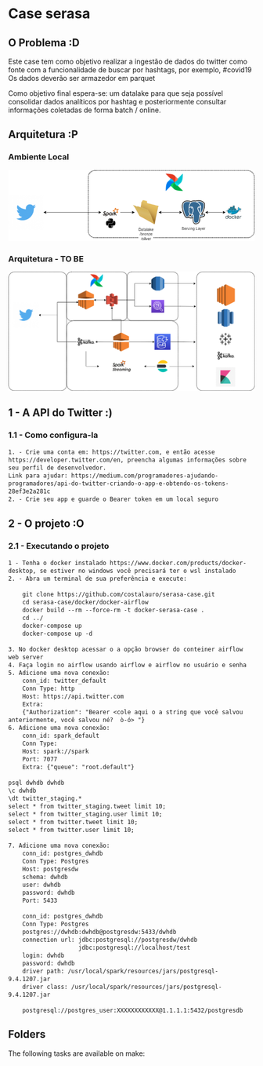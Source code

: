 # Case serasa

## O Problema :D
Este case tem como objetivo realizar a ingestão de dados do twitter como fonte
com a funcionalidade de buscar por hashtags, por exemplo, #covid19
Os dados deverão ser armazedor em parquet

Como objetivo final espera-se: um datalake para que seja possível consolidar dados analíticos por hashtag e posteriormente consultar informações coletadas de forma batch / online.

## Arquitetura :P

### Ambiente Local
![](docs/arquitetura-case-serasa-local.drawio.png)

### Arquitetura - TO BE
![](docs/arquitetura-case-serasa.drawio.png)

## 1 - A API do Twitter :)

### 1.1 - Como configura-la
    1. - Crie uma conta em: https://twitter.com, e então acesse https://developer.twitter.com/en, preencha algumas informações sobre seu perfil de desenvolvedor. 
    Link para ajudar: https://medium.com/programadores-ajudando-programadores/api-do-twitter-criando-o-app-e-obtendo-os-tokens-28ef3e2a281c
    2. - Crie seu app e guarde o Bearer token em um local seguro

## 2 - O projeto :O

### 2.1 - Executando o projeto

    1 - Tenha o docker instalado https://www.docker.com/products/docker-desktop, se estiver no windows você precisará ter o wsl instalado
    2. - Abra um terminal de sua preferência e execute:
        
        git clone https://github.com/costalauro/serasa-case.git
        cd serasa-case/docker/docker-airflow
        docker build --rm --force-rm -t docker-serasa-case .
        cd ../
        docker-compose up
        docker-compose up -d

    3. No docker desktop acessar o a opção browser do conteiner airflow web server
    4. Faça login no airflow usando airflow e airflow no usuário e senha
    5. Adicione uma nova conexão:
        conn_id: twitter_default
        Conn Type: http
        Host: https://api.twitter.com
        Extra: 
        {"Authorization": "Bearer <cole aqui o a string que você salvou anteriormente, você salvou né?  ò-ó> "}
    6. Adicione uma nova conexão:
        conn_id: spark_default
		Conn Type:
        Host: spark://spark
        Port: 7077
		Extra: {"queue": "root.default"}
    
    psql dwhdb dwhdb
    \c dwhdb
    \dt twitter_staging.*
    select * from twitter_staging.tweet limit 10;
    select * from twitter_staging.user limit 10;
    select * from twitter.tweet limit 10;
    select * from twitter.user limit 10;

    7. Adicione uma nova conexão:
        conn_id: postgres_dwhdb
		Conn Type: Postgres
        Host: postgresdw
        schema: dwhdb
        user: dwhdb
        password: dwhdb
        Port: 5433

		conn_id: postgres_dwhdb
		Conn Type: Postgres
        postgres://dwhdb:dwhdb@postgresdw:5433/dwhdb
        connection url: jdbc:postgresql://postgresdw/dwhdb
                        jdbc:postgresql://localhost/test
        login: dwhdb        
        password: dwhdb
        driver path: /usr/local/spark/resources/jars/postgresql-9.4.1207.jar
        driver class: /usr/local/spark/resources/jars/postgresql-9.4.1207.jar

        postgresql://postgres_user:XXXXXXXXXXXX@1.1.1.1:5432/postgresdb

## Folders

The following tasks are available on make: